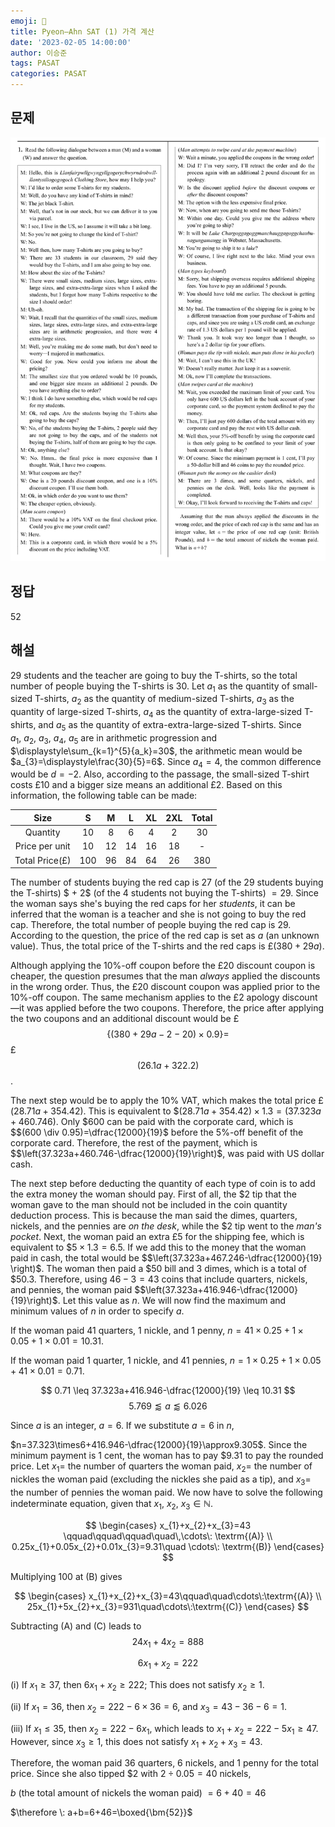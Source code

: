 ```yaml
---
emoji: 📝
title: Pyeon–Ahn SAT (1) 가격 계산
date: '2023-02-05 14:00:00'
author: 이승준
tags: PASAT
categories: PASAT
---
```


## 문제
![Q1.svg](Q1.svg)

## 정답
52

## 해설
$29$ students and the teacher are going to buy the T-shirts, so the total number of people buying the T-shirts is $30$.
Let $a_{1}$ as the quantity of small-sized T-shirts, $a_{2}$ as the quantity of medium-sized T-shirts, $a_{3}$ as the quantity of large-sized T-shirts, $a_{4}$ as the quantity of extra-large-sized T-shirts, and $a_{5}$ as the quantity of extra-extra-large-sized T-shirts.
Since $a_{1},\:a_{2},\:a_{3},\:a_{4},\:a_{5}$ are in arithmetic progression and $\displaystyle\sum_{k=1}^{5}{a_k}=30$, the arithmetic mean would be $a_{3}=\displaystyle\frac{30}{5}=6$.
Since $a_{4}=4$, the common difference would be $d=-2$.
Also, according to the passage, the small-sized T-shirt costs £10 and a bigger size means an additional £2.
Based on this information, the following table can be made:

|      Size      |  S  |  M |  L | XL | 2XL | Total |
|:--------------:|:---:|:--:|:--:|:--:|:---:|:-----:|
|    Quantity    |  10 |  8 |  6 |  4 |  2  |   30  |
| Price per unit |  10 | 12 | 14 | 16 |  18 |   -   |
| Total Price(£) | 100 | 96 | 84 | 64 |  26 |  380  |

The number of students buying the red cap is $27$ (of the $29$ students buying the T-shirts) $ + 2$ (of the $4$ students not buying the T-shirts) $=29$.
Since the woman says she's buying the red caps for her *students*, it can be inferred that the woman is a teacher and she is not going to buy the red cap.
Therefore, the total number of people buying the red cap is $29$.
According to the question, the price of the red cap is set as $a$ (an unknown value).
Thus, the total price of the T-shirts and the red caps is £$(380+29a)$.

Although applying the 10%-off coupon before the £20 discount coupon is cheaper, the question presumes that the man *always* applied the discounts in the wrong order.
Thus, the £20 discount coupon was applied prior to the 10%-off coupon.
The same mechanism applies to the £2 apology discount—it was applied before the two coupons.
Therefore, the price after applying the two coupons and an additional discount would be £$$\{(380+29a-2-20)\times 0.9\}=$$£$$(26.1a+322.2)$$.

The next step would be to apply the 10% VAT, which makes the total price £$(28.71a+354.42)$.
This is equivalent to \$$(28.71a+354.42)\times1.3=(37.323a+460.746)$.
Only \$$600$ can be paid with the corporate card, which is \$$(600 \div 0.95)=\dfrac{12000}{19}$ before the 5%-off benefit of the corporate card.
Therefore, the rest of the payment, which is \$$\left(37.323a+460.746-\dfrac{12000}{19}\right)$, was paid with US dollar cash.

The next step before deducting the quantity of each type of coin is to add the extra money the woman should pay.
First of all, the \$2 tip that the woman gave to the man should not be included in the coin quantity deduction process.
This is because the man said the dimes, quarters, nickels, and the pennies are *on the desk*, while the \$2 tip went to the *man's pocket*.
Next, the woman paid an extra £5 for the shipping fee, which is equivalent to \$$5\times1.3=6.5$.
If we add this to the money that the woman paid in cash, the total would be \$$\left(37.323a+467.246-\dfrac{12000}{19} \right)$.
The woman then paid a \$50 bill and $3$ dimes, which is a total of \$50.3.
Therefore, using $46-3=43$ coins that include quarters, nickels, and pennies, the woman paid \$$\left(37.323a+416.946-\dfrac{12000}{19}\right)$.
Let this value as $n$.
We will now find the maximum and minimum values of $n$ in order to specify $a$.

If the woman paid $41$ quarters, $1$ nickle, and $1$ penny, $n=41\times0.25+1\times0.05+1\times0.01=10.31$.

If the woman paid $1$ quarter, $1$ nickle, and $41$ pennies, $n=1\times0.25+1\times0.05+41\times0.01=0.71$.

$$
0.71 \leq 37.323a+416.946-\dfrac{12000}{19} \leq 10.31
$$
$$
5.769 \lessapprox a \lessapprox 6.026
$$

Since $a$ is an integer, $a=6$.
If we substitute $a=6$ in $n$,

$n=37.323\times6+416.946-\dfrac{12000}{19}\approx9.305$.
Since the minimum payment is $1$ cent, the woman has to pay \$$9.31$ to pay the rounded price.
Let $x_{1}=$ the number of quarters the woman paid, $x_{2}=$ the number of nickles the woman paid (excluding the nickles she paid as a tip), and $x_{3}=$ the number of pennies the woman paid.
We now have to solve the following indeterminate equation, given that $x_{1},\: x_{2},\:x_{3} \in \mathbb{N}$.

$$
\begin{cases} x_{1}+x_{2}+x_{3}=43 \qquad\qquad\qquad\quad\,\cdots\: \textrm{(A)} \\ 0.25x_{1}+0.05x_{2}+0.01x_{3}=9.31\quad \cdots\: \textrm{(B)} \end{cases}
$$

Multiplying $100$ at (B) gives

$$
\begin{cases} x_{1}+x_{2}+x_{3}=43\qquad\quad\cdots\:\textrm{(A)} \\ 25x_{1}+5x_{2}+x_{3}=931\quad\cdots\:\textrm{(C)} \end{cases}
$$

Subtracting (A) and (C) leads to
$$
24x_{1}+4x_{2}=888
$$

$$
6x_{1}+x_{2}=222
$$

(ⅰ) If $x_{1} \geq 37$, then $6x_{1}+x_{2}\geq 222$;
    This does not satisfy $x_{2}\geq 1$.

(ⅱ) If $x_{1}=36$, then $x_{2}=222-6\times36=6$, and  $x_{3}=43-36-6=1$.

(ⅲ) If $x_{1}\leq 35$, then $x_{2}=222-6x_{1}$, which leads to $x_{1}+x_{2}=222-5x_{1}\geq 47$.
    However, since $x_{3}\geq 1$, this does not satisfy $x_{1}+x_{2}+x_{3}=43$.

Therefore, the woman paid $36$ quarters, $6$ nickels, and $1$ penny for the total price.
Since she also tipped \$2 with $2\div 0.05=40$ nickels,

$b$ (the total amount of nickels the woman paid) $=6+40=46$

$\therefore \: a+b=6+46=\boxed{\bm{52}}$

```toc
```
